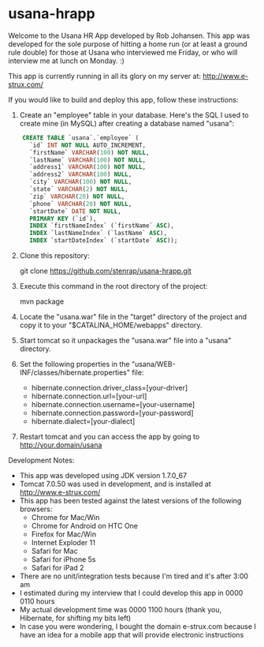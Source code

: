 usana-hrapp
===========

Welcome to the Usana HR App developed by Rob Johansen. This app was developed for the sole purpose of hitting a home run (or at least a ground rule double) for those at Usana who interviewed me Friday, or who will interview me at lunch on Monday. :)

This app is currently running in all its glory on my server at: http://www.e-strux.com/

If you would like to build and deploy this app, follow these instructions:

1. Create an "employee" table in your database. Here's the SQL I used to create mine (in MySQL) after creating a database named "usana":
```SQL
    CREATE TABLE `usana`.`employee` (
      `id` INT NOT NULL AUTO_INCREMENT,
      `firstName` VARCHAR(100) NOT NULL,
      `lastName` VARCHAR(100) NOT NULL,
      `address1` VARCHAR(100) NOT NULL,
      `address2` VARCHAR(100) NULL,
      `city` VARCHAR(100) NOT NULL,
      `state` VARCHAR(2) NOT NULL,
      `zip` VARCHAR(20) NOT NULL,
      `phone` VARCHAR(20) NOT NULL,
      `startDate` DATE NOT NULL,
      PRIMARY KEY (`id`),
      INDEX `firstNameIndex` (`firstName` ASC),
      INDEX `lastNameIndex` (`lastName` ASC),
      INDEX `startDateIndex` (`startDate` ASC));
```

2. Clone this repository:

    git clone https://github.com/stenrap/usana-hrapp.git

3. Execute this command in the root directory of the project:

    mvn package

4. Locate the "usana.war" file in the "target" directory of the project and copy it to your "$CATALINA_HOME/webapps" directory.

5. Start tomcat so it unpackages the "usana.war" file into a "usana" directory.

6. Set the following properties in the "usana/WEB-INF/classes/hibernate.properties" file:
   - hibernate.connection.driver_class=[your-driver]
   - hibernate.connection.url=[your-url]
   - hibernate.connection.username=[your-username]
   - hibernate.connection.password=[your-password]
   - hibernate.dialect=[your-dialect]

7. Restart tomcat and you can access the app by going to http://your.domain/usana

Development Notes:
- This app was developed using JDK version 1.7.0_67
- Tomcat 7.0.50 was used in development, and is installed at http://www.e-strux.com/
- This app has been tested against the latest versions of the following browsers:
  + Chrome for Mac/Win
  + Chrome for Android on HTC One
  + Firefox for Mac/Win
  + Internet Exploder 11
  + Safari for Mac
  + Safari for iPhone 5s
  + Safari for iPad 2
- There are no unit/integration tests because I'm tired and it's after 3:00 am
- I estimated during my interview that I could develop this app in 0000 0110 hours
- My actual development time was 0000 1100 hours (thank you, Hibernate, for shifting my bits left)
- In case you were wondering, I bought the domain e-strux.com because I have an idea for a mobile app that will provide electronic instructions
